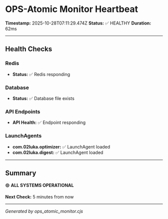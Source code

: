 # OPS-Atomic Monitor Heartbeat

**Timestamp:** 2025-10-28T07:11:29.474Z
**Status:** ✅ HEALTHY
**Duration:** 62ms

---

## Health Checks

### Redis

- **Status:** ✅ Redis responding

### Database

- **Status:** ✅ Database file exists

### API Endpoints

- **API Health:** ✅ Endpoint responding

### LaunchAgents

- **com.02luka.optimizer:** ✅ LaunchAgent loaded
- **com.02luka.digest:** ✅ LaunchAgent loaded

---

## Summary

🟢 **ALL SYSTEMS OPERATIONAL**

**Next Check:** 5 minutes from now

---

*Generated by ops_atomic_monitor.cjs*
